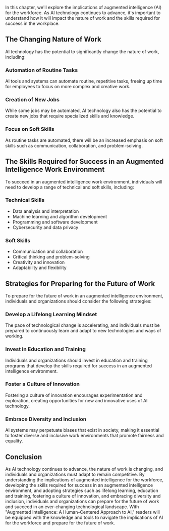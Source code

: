 

In this chapter, we'll explore the implications of augmented intelligence (AI) for the workforce. As AI technology continues to advance, it's important to understand how it will impact the nature of work and the skills required for success in the workplace.

The Changing Nature of Work
---------------------------

AI technology has the potential to significantly change the nature of work, including:

### Automation of Routine Tasks

AI tools and systems can automate routine, repetitive tasks, freeing up time for employees to focus on more complex and creative work.

### Creation of New Jobs

While some jobs may be automated, AI technology also has the potential to create new jobs that require specialized skills and knowledge.

### Focus on Soft Skills

As routine tasks are automated, there will be an increased emphasis on soft skills such as communication, collaboration, and problem-solving.

The Skills Required for Success in an Augmented Intelligence Work Environment
-----------------------------------------------------------------------------

To succeed in an augmented intelligence work environment, individuals will need to develop a range of technical and soft skills, including:

### Technical Skills

* Data analysis and interpretation
* Machine learning and algorithm development
* Programming and software development
* Cybersecurity and data privacy

### Soft Skills

* Communication and collaboration
* Critical thinking and problem-solving
* Creativity and innovation
* Adaptability and flexibility

Strategies for Preparing for the Future of Work
-----------------------------------------------

To prepare for the future of work in an augmented intelligence environment, individuals and organizations should consider the following strategies:

### Develop a Lifelong Learning Mindset

The pace of technological change is accelerating, and individuals must be prepared to continuously learn and adapt to new technologies and ways of working.

### Invest in Education and Training

Individuals and organizations should invest in education and training programs that develop the skills required for success in an augmented intelligence environment.

### Foster a Culture of Innovation

Fostering a culture of innovation encourages experimentation and exploration, creating opportunities for new and innovative uses of AI technology.

### Embrace Diversity and Inclusion

AI systems may perpetuate biases that exist in society, making it essential to foster diverse and inclusive work environments that promote fairness and equality.

Conclusion
----------

As AI technology continues to advance, the nature of work is changing, and individuals and organizations must adapt to remain competitive. By understanding the implications of augmented intelligence for the workforce, developing the skills required for success in an augmented intelligence environment, and adopting strategies such as lifelong learning, education and training, fostering a culture of innovation, and embracing diversity and inclusion, individuals and organizations can prepare for the future of work and succeed in an ever-changing technological landscape. With "Augmented Intelligence: A Human-Centered Approach to AI," readers will be equipped with the knowledge and tools to navigate the implications of AI for the workforce and prepare for the future of work.
